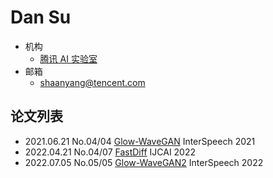 # Dan Su

- 机构
  - [腾讯 AI 实验室](../Institutions/TecentAI.md)
- 邮箱
  - <shaanyang@tencent.com>

## 论文列表

- 2021.06.21 No.04/04 [Glow-WaveGAN](../Models/E2E/2021.06.21_Glow-WaveGAN.md) InterSpeech 2021
- 2022.04.21 No.04/07 [FastDiff](../Models/Diffusion/2022.04.21_FastDiff.md) IJCAI 2022
- 2022.07.05 No.05/05 [Glow-WaveGAN2](../Models/E2E/2022.07.05_Glow-WaveGAN2.md) InterSpeech 2022
